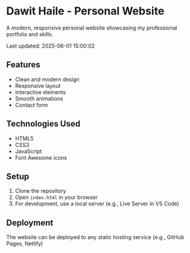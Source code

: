 # Dawit Haile - Personal Website

A modern, responsive personal website showcasing my professional portfolio and skills.

Last updated: 2025-06-01 15:00:02

## Features
- Clean and modern design
- Responsive layout
- Interactive elements
- Smooth animations
- Contact form

## Technologies Used
- HTML5
- CSS3
- JavaScript
- Font Awesome icons

## Setup
1. Clone the repository
2. Open `index.html` in your browser
3. For development, use a local server (e.g., Live Server in VS Code)

## Deployment
The website can be deployed to any static hosting service (e.g., GitHub Pages, Netlify)
